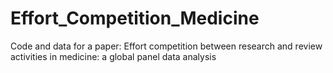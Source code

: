 # Effort_Competition_Medicine
Code and data for a paper: Effort competition between research and review activities in medicine: a global panel data analysis
